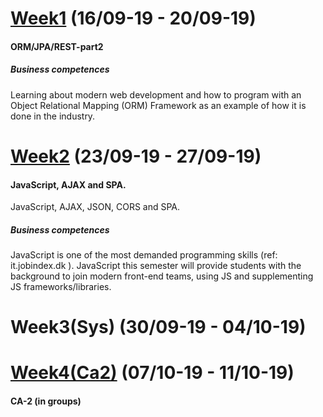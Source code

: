 # [Week1](https://github.com/MartinFrederiksen/CPH-3Sem/tree/master/Flow2/Week1) (16/09-19 - 20/09-19)
#### ORM/JPA/REST-part2

##### Business competences
Learning about modern web development and how to program with an Object Relational Mapping (ORM) Framework as an example of how it is done in the industry.

# [Week2](https://github.com/MartinFrederiksen/CPH-3Sem/tree/master/Flow2/Week2) (23/09-19 - 27/09-19)
#### JavaScript, AJAX and SPA.
JavaScript, AJAX, JSON, CORS and SPA.

##### Business competences
JavaScript is one of the most demanded programming skills (ref: it.jobindex.dk ). JavaScript this semester will provide students with the background to join modern front-end teams, using JS and supplementing JS frameworks/libraries.

# Week3(Sys) (30/09-19 - 04/10-19)

# [Week4(Ca2)](https://github.com/AndreasVikke/CPH-Business-CA-2) (07/10-19 - 11/10-19)
#### CA-2 (in groups)